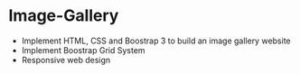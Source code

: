 # Image-Gallery
- Implement HTML, CSS and Boostrap 3 to build an image gallery website
- Implement Boostrap Grid System 
- Responsive web design
